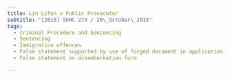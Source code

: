 ```yaml
---
title: Lin Lifen v Public Prosecutor 
subtitle: "[2015] SGHC 273 / 26\_October\_2015"
tags:
  - Criminal Procedure and Sentencing
  - Sentencing
  - Immigration offences
  - False statement supported by use of forged document in application for permanent residence
  - False statement on disembarkation form

---
```



